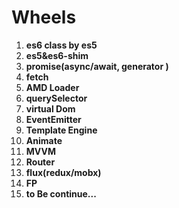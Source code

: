 # Wheels

1. **es6 class by es5**
2. **es5&es6-shim**
3. **promise(async/await, generator )**
4. **fetch**
5. **AMD Loader**
5. **querySelector**
6. **virtual Dom**
7. **EventEmitter**
8. **Template Engine**
9. **Animate**
10. **MVVM**
11. **Router**
12. **flux(redux/mobx)**
13. **FP**
14. **to Be continue...**


